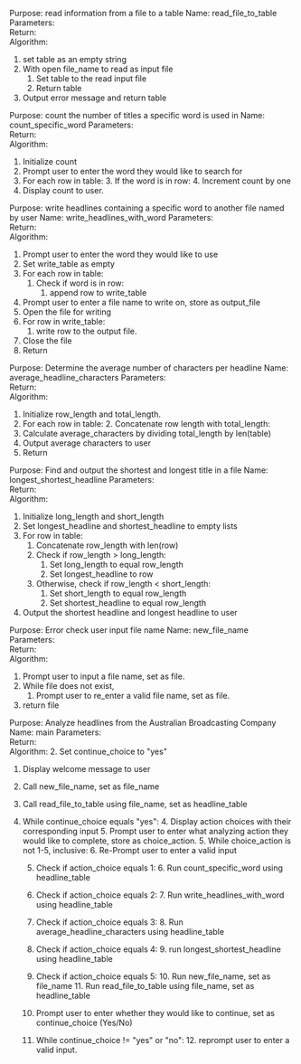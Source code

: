 
Purpose:  read information from a file to a table
Name:  read_file_to_table
Parameters:  
Return:  
Algorithm:
1. set table as an empty string
2. With open file_name to read as input file
   1. Set table to the read input file
   2. Return table
3. Output error message and return table

Purpose:  count the number of titles a specific word is used in 
Name:  count_specific_word
Parameters:  
Return:  
Algorithm:
1. Initialize count 
2. Prompt user to enter the word they would like to search for
2. For each row in table:
   3. If the word is in row:
      4. Increment count by one
3. Display count to user. 

Purpose:  write headlines containing a specific word to another file named by user
Name:  write_headlines_with_word
Parameters:   
Return:  
Algorithm:
1. Prompt user to enter the word they would like to use 
2. Set write_table as empty
3. For each row in table:
   1. Check if word is in row:
      1. append row to write_table
4. Prompt user to enter a file name to write on, store as output_file
5. Open the file for writing
6. For row in write_table:
   1. write row to the output file. 
7. Close the file
8. Return

Purpose:  Determine the average number of characters per headline
Name:  average_headline_characters
Parameters:  
Return:  
Algorithm:
1. Initialize row_length and total_length.
2. For each row in table:
   2. Concatenate row length with total_length:
3. Calculate average_characters by dividing total_length by len(table)
4. Output average characters to user
5. Return

Purpose:  Find and output the shortest and longest title in a file 
Name:  longest_shortest_headline
Parameters:  
Return:  
Algorithm:
1. Initialize long_length and short_length
2. Set longest_headline and shortest_headline to empty lists
3. For row in table:
   1. Concatenate row_length with len(row)
   2. Check if row_length > long_length:
      1. Set long_length to equal row_length
      2. Set longest_headline to row
   3. Otherwise, check if row_length < short_length:
      1. Set short_length to equal row_length
      2. Set shortest_headline to equal row_length
4. Output the shortest headline and longest headline to user

Purpose:  Error check user input file name
Name:  new_file_name
Parameters:  
Return:  
Algorithm:
1. Prompt user to input a file name, set as file.
2. While file does not exist,
   1. Prompt user to re_enter a valid file name, set as file.
3. return file

Purpose:  Analyze headlines from the Australian Broadcasting Company
Name:  main
Parameters:  
Return:  
Algorithm:
2. Set continue_choice to "yes"
1. Display welcome message to user
2. Call new_file_name, set as file_name
3. Call read_file_to_table using file_name, set as headline_table
3. While continue_choice equals "yes":
   4. Display action choices with their corresponding input 
   5. Prompt user to enter what analyzing action they would like to complete, store as choice_action.
   5. While choice_action is not 1-5, inclusive:
      6. Re-Prompt user to enter a valid input

   5. Check if action_choice equals 1:
      6. Run count_specific_word using headline_table

   6. Check if action_choice equals 2:
      7. Run write_headlines_with_word using headline_table

   7. Check if action_choice equals 3:
      8. Run average_headline_characters using headline_table

   8. Check if action_choice equals 4:
      9. run longest_shortest_headline using headline_table

   9. Check if action_choice equals 5:
      10. Run new_file_name, set as file_name
      11. Run read_file_to_table using file_name, set as headline_table

   10. Prompt user to enter whether they would like to continue, set as continue_choice (Yes/No)
   11. While continue_choice != "yes" or "no":
       12. reprompt user to enter a valid input.